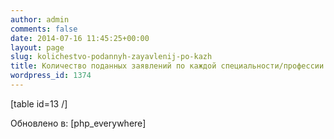 ```yaml
---
author: admin
comments: false
date: 2014-07-16 11:45:25+00:00
layout: page
slug: kolichestvo-podannyh-zayavlenij-po-kazh
title: Количество поданных заявлений по каждой специальности/профессии
wordpress_id: 1374
---
```


[table id=13 /]


Обновлено в:
[php_everywhere]



